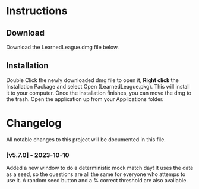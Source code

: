 # Instructions

## Download

Download the LearnedLeague.dmg file below.

## Installation

Double Click the newly downloaded dmg file to open it, **Right click** the Installation Package and select Open (LearnedLeague.pkg). This will install it to your computer. Once the installation finishes, you can move the dmg to the trash. Open the application up from your Applications folder.

# Changelog

All notable changes to this project will be documented in this file.

### [v5.7.0] - 2023-10-10

Added a new window to do a deterministic mock match day! It uses the date as a seed, so the questions are all the same for everyone who attemps to use it. A random seed button and a % correct threshold are also available.